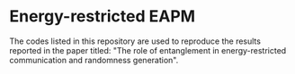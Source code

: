 # Energy-restricted EAPM
The codes listed in this repository are used to reproduce the results reported in the paper titled: "The role of entanglement in energy-restricted communication and randomness generation".



